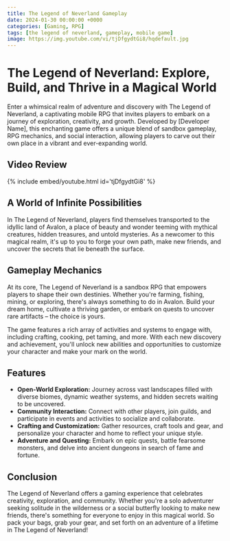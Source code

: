 ```yaml
---
title: The Legend of Neverland Gameplay
date: 2024-01-30 00:00:00 +0000
categories: [Gaming, RPG]
tags: [the legend of neverland, gameplay, mobile game]
image: https://img.youtube.com/vi/tjDfgydtGi8/hqdefault.jpg
---
```



# The Legend of Neverland: Explore, Build, and Thrive in a Magical World

Enter a whimsical realm of adventure and discovery with The Legend of Neverland, a captivating mobile RPG that invites players to embark on a journey of exploration, creativity, and growth. Developed by [Developer Name], this enchanting game offers a unique blend of sandbox gameplay, RPG mechanics, and social interaction, allowing players to carve out their own place in a vibrant and ever-expanding world.

## Video Review

{% include embed/youtube.html id='tjDfgydtGi8' %}

## A World of Infinite Possibilities

In The Legend of Neverland, players find themselves transported to the idyllic land of Avalon, a place of beauty and wonder teeming with mythical creatures, hidden treasures, and untold mysteries. As a newcomer to this magical realm, it's up to you to forge your own path, make new friends, and uncover the secrets that lie beneath the surface.

## Gameplay Mechanics

At its core, The Legend of Neverland is a sandbox RPG that empowers players to shape their own destinies. Whether you're farming, fishing, mining, or exploring, there's always something to do in Avalon. Build your dream home, cultivate a thriving garden, or embark on quests to uncover rare artifacts – the choice is yours.

The game features a rich array of activities and systems to engage with, including crafting, cooking, pet taming, and more. With each new discovery and achievement, you'll unlock new abilities and opportunities to customize your character and make your mark on the world.

## Features

- **Open-World Exploration:** Journey across vast landscapes filled with diverse biomes, dynamic weather systems, and hidden secrets waiting to be uncovered.
- **Community Interaction:** Connect with other players, join guilds, and participate in events and activities to socialize and collaborate.
- **Crafting and Customization:** Gather resources, craft tools and gear, and personalize your character and home to reflect your unique style.
- **Adventure and Questing:** Embark on epic quests, battle fearsome monsters, and delve into ancient dungeons in search of fame and fortune.

## Conclusion

The Legend of Neverland offers a gaming experience that celebrates creativity, exploration, and community. Whether you're a solo adventurer seeking solitude in the wilderness or a social butterfly looking to make new friends, there's something for everyone to enjoy in this magical world. So pack your bags, grab your gear, and set forth on an adventure of a lifetime in The Legend of Neverland!
